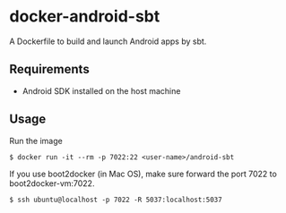 # docker-android-sbt
A Dockerfile to build and launch Android apps by sbt.

## Requirements
- Android SDK installed on the host machine

## Usage

Run the image
```
$ docker run -it --rm -p 7022:22 <user-name>/android-sbt
```

If you use boot2docker (in Mac OS), make sure forward the port 7022 to boot2docker-vm:7022.

```
$ ssh ubuntu@localhost -p 7022 -R 5037:localhost:5037
```
